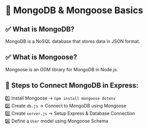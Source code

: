 # 📌 MongoDB & Mongoose Basics

## ✅ What is MongoDB?
MongoDB is a NoSQL database that stores data in JSON format.

## ✅ What is Mongoose?
Mongoose is an ODM library for MongoDB in Node.js.

## 🔹 Steps to Connect MongoDB in Express:
1️⃣ Install Mongoose → `npm install mongoose dotenv`  
2️⃣ Create `db.js` → Connect to MongoDB using Mongoose  
3️⃣ Create `server.js` → Setup Express & Database Connection  
4️⃣ Define a `User` model using Mongoose Schema  
